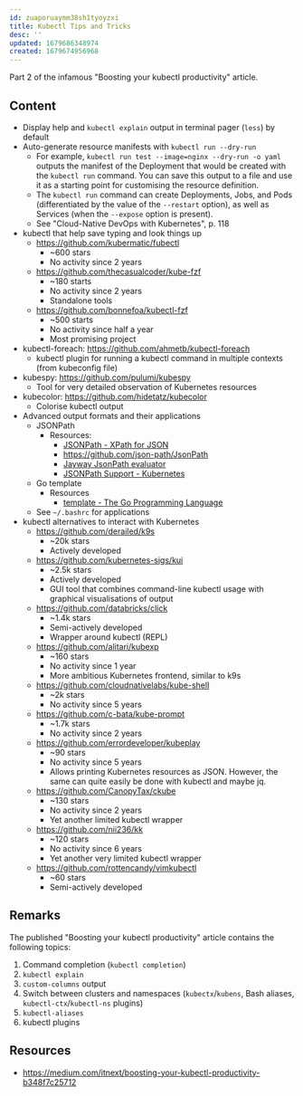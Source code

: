 ```yaml
---
id: zuaporuaymm38sh1tyoyzxi
title: Kubectl Tips and Tricks
desc: ''
updated: 1679686348974
created: 1679674956968
---
```


Part 2 of the infamous "Boosting your kubectl productivity" article.

## Content

- Display help and `kubectl explain` output in terminal pager (`less`) by default
- Auto-generate resource manifests with `kubectl run --dry-run`
    - For example, `kubectl run test --image=nginx --dry-run -o yaml` outputs the manifest of the Deployment that would be created with the `kubectl run` command. You can save this output to a file and use it as a starting point for customising the resource definition.
    - The `kubectl run` command can create Deployments, Jobs, and Pods (differentiated by the value of the `--restart` option), as well as Services (when the `--expose` option is present).
    - See "Cloud-Native DevOps with Kubernetes", p. 118
- kubectl that help save typing and look things up
    - https://github.com/kubermatic/fubectl
        - ~600 stars
        - No activity since 2 years    
    - https://github.com/thecasualcoder/kube-fzf
        - ~180 starts
        - No activity since 2 years
        - Standalone tools
    - https://github.com/bonnefoa/kubectl-fzf
        - ~500 starts
        - No activity since half a year
        - Most promising project
- kubectl-foreach: https://github.com/ahmetb/kubectl-foreach
    - kubectl plugin for running a kubectl command in multiple contexts (from kubeconfig file)
- kubespy: https://github.com/pulumi/kubespy
    - Tool for very detailed observation of Kubernetes resources
- kubecolor: https://github.com/hidetatz/kubecolor
    - Colorise kubectl output
- Advanced output formats and their applications
    - JSONPath
        - Resources:
            - [JSONPath - XPath for JSON](https://goessner.net/articles/JsonPath/)
            - https://github.com/json-path/JsonPath
            - [Jayway JsonPath evaluator](http://jsonpath.herokuapp.com/)
            - [JSONPath Support - Kubernetes](https://kubernetes.io/docs/reference/kubectl/jsonpath/)
    - Go template
        - Resources
            - [template - The Go Programming Language](https://golang.org/pkg/text/template/)
    - See `~/.bashrc` for applications
- kubectl alternatives to interact with Kubernetes
    - https://github.com/derailed/k9s
        - ~20k stars
        - Actively developed
    - https://github.com/kubernetes-sigs/kui
        - ~2.5k stars
        - Actively developed
        - GUI tool that combines command-line kubectl usage with graphical visualisations of output
    - https://github.com/databricks/click
        - ~1.4k stars
        - Semi-actively developed
        - Wrapper around kubectl (REPL)
    - https://github.com/alitari/kubexp
        - ~160 stars
        - No activity since 1 year
        - More ambitious Kubernetes frontend, similar to k9s
    - https://github.com/cloudnativelabs/kube-shell
        - ~2k stars
        - No activity since 5 years
    - https://github.com/c-bata/kube-prompt
        - ~1.7k stars
        - No activity since 2 years
    - https://github.com/errordeveloper/kubeplay
        - ~90 stars
        - No activity since 5 years
        - Allows printing Kubernetes resources as JSON. However, the same can quite easily be done with kubectl and maybe jq.
    - https://github.com/CanopyTax/ckube
        - ~130 stars
        - No activity since 2 years
        - Yet another limited kubectl wrapper
    - https://github.com/nii236/kk
        - ~120 stars
        - No activity since 6 years
        - Yet another very limited kubectl wrapper
    - https://github.com/rottencandy/vimkubectl
        - ~60 stars
        - Semi-actively developed

## Remarks

The published "Boosting your kubectl productivity" article contains the following topics:

1. Command completion (`kubectl completion`)
2. `kubectl explain`
3. `custom-columns` output
4. Switch between clusters and namespaces (`kubectx`/`kubens`, Bash aliases, `kubectl-ctx`/`kubectl-ns` plugins)
5. `kubectl-aliases`
6. kubectl plugins

## Resources

- https://medium.com/itnext/boosting-your-kubectl-productivity-b348f7c25712
